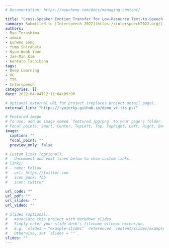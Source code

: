 ```yaml
---
# Documentation: https://wowchemy.com/docs/managing-content/

title: "Cross-Speaker Emotion Transfer for Low-Resource Text-to-Speech Using Non-Parallel Voice Conversion with Pitch-Shift Data Augmentation"
summary: Submitted to [Interspeech 2022](https://interspeech2022.org/)
authors:
- Ryo Terashima
- admin
- Eunwoo Song
- Yuma Shirahata
- Hyun-Wook Yoon
- Jae-Min Kim
- Kentaro Tachibana
tags:
- Deep Learning
- VC
- TTS
- Interspeech
categories: []
date: 2022-04-04T12:11:04+09:00

# Optional external URL for project (replaces project detail page).
external_link: "https://ryojerky.github.io/demo_vc-tts-ps/"

# Featured image
# To use, add an image named `featured.jpg/png` to your page's folder.
# Focal points: Smart, Center, TopLeft, Top, TopRight, Left, Right, BottomLeft, Bottom, BottomRight.
image:
  caption: ""
  focal_point: ""
  preview_only: false

# Custom links (optional).
#   Uncomment and edit lines below to show custom links.
# links:
# - name: Follow
#   url: https://twitter.com
#   icon_pack: fab
#   icon: twitter

url_code: ""
url_pdf: ""
url_slides: ""
url_video: ""

# Slides (optional).
#   Associate this project with Markdown slides.
#   Simply enter your slide deck's filename without extension.
#   E.g. `slides = "example-slides"` references `content/slides/example-slides.md`.
#   Otherwise, set `slides = ""`.
slides: ""
---
```

